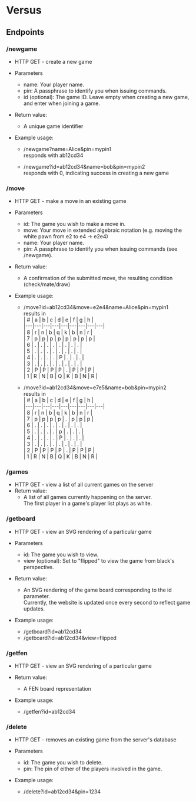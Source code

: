 # Versus

## Endpoints

### /newgame
* HTTP GET - create a new game
* Parameters
    * name: Your player name.
    * pin: A passphrase to identify you when issuing commands.
    * id (optional): The game ID. Leave empty when creating a new game, and enter when joining a game.

* Return value:
    * A unique game identifier

* Example usage:
    * /newgame?name=Alice&pin=mypin1  
        responds with ab12cd34
        
    * /newgame?id=ab12cd34&name=bob&pin=mypin2  
        responds with 0, indicating success in creating a new game 
        
### /move
* HTTP GET - make a move in an existing game
* Parameters
    * id: The game you wish to make a move in.
    * move: Your move in extended algebraic notation (e.g. moving the white pawn from e2 to e4 -> e2e4)
    * name: Your player name.
    * pin: A passphrase to identify you when issuing commands (see /newgame).

* Return value:
    * A confirmation of the submitted move, the resulting condition (check/mate/draw)

* Example usage:
    * /move?id=ab12cd34&move=e2e4&name=Alice&pin=mypin1  
        results in  
        | # | a | b | c | d | e | f | g | h |  
        |---|---|---|---|---|---|---|---|---|  
        | 8 | r | n | b | q | k | b | n | r |  
        | 7 | p | p | p | p | p | p | p | p |  
        | 6 | . | . | . | . | . | . | . | . |  
        | 5 | . | . | . | . | . | . | . | . |  
        | 4 | . | . | . | . | P | . | . | . |  
        | 3 | . | . | . | . | . | . | . | . |  
        | 2 | P | P | P | P | . | P | P | P |  
        | 1 | R | N | B | Q | K | B | N | R |
        
    * /move?id=ab12cd34&move=e7e5&name=bob&pin=mypin2  
        results in  
        | # | a | b | c | d | e | f | g | h |  
        |---|---|---|---|---|---|---|---|---|  
        | 8 | r | n | b | q | k | b | n | r |  
        | 7 | p | p | p | p | . | p | p | p |  
        | 6 | . | . | . | . | . | . | . | . |  
        | 5 | . | . | . | . | p | . | . | . |  
        | 4 | . | . | . | . | P | . | . | . |  
        | 3 | . | . | . | . | . | . | . | . |  
        | 2 | P | P | P | P | . | P | P | P |  
        | 1 | R | N | B | Q | K | B | N | R |
        
        
### /games
* HTTP GET - view a list of all current games on the server
* Return value:
    * A list of all games currently happening on the server.  
      The first player in a game's player list plays as white.
      
### /getboard
* HTTP GET - view an SVG rendering of a particular game
* Parameters
    * id: The game you wish to view.
    * view (optional): Set to "flipped" to view the game from black's perspective.
    
* Return value:
    * An SVG rendering of the game board corresponding to the id parameter.  
      Currently, the website is updated once every second to reflect game updates.    
    
* Example usage:
    * /getboard?id=ab12cd34
    * /getboard?id=ab12cd34&view=flipped
    

### /getfen
* HTTP GET - view an SVG rendering of a particular game
* Return value:
    * A FEN board representation
    
* Example usage:
    * /getfen?id=ab12cd34

### /delete
* HTTP GET - removes an existing game from the server's database
* Parameters
    * id: The game you wish to delete.
    * pin: The pin of either of the players involved in the game.
    
* Example usage:
    * /delete?id=ab12cd34&pin=1234